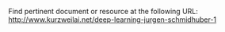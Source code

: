 Find pertinent document or resource at the following URL:
http://www.kurzweilai.net/deep-learning-jurgen-schmidhuber-1
